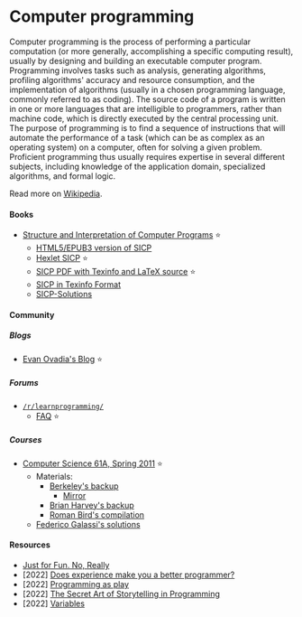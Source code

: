 # Computer programming

Computer programming is the process of performing a particular computation (or more generally, accomplishing a specific computing result), usually by designing and building an executable computer program. Programming involves tasks such as analysis, generating algorithms, profiling algorithms' accuracy and resource consumption, and the implementation of algorithms (usually in a chosen programming language, commonly referred to as coding). The source code of a program is written in one or more languages that are intelligible to programmers, rather than machine code, which is directly executed by the central processing unit. The purpose of programming is to find a sequence of instructions that will automate the performance of a task (which can be as complex as an operating system) on a computer, often for solving a given problem. Proficient programming thus usually requires expertise in several different subjects, including knowledge of the application domain, specialized algorithms, and formal logic.

Read more on [Wikipedia](https://en.wikipedia.org/wiki/Computer_programming).

#### Books
- [Structure and Interpretation of Computer Programs](https://en.wikipedia.org/wiki/Structure_and_Interpretation_of_Computer_Programs) ⭐
    - [HTML5/EPUB3 version of SICP](https://github.com/sarabander/sicp)
    - [Hexlet SICP](https://sicp.hexlet.io) ⭐
    - [SICP PDF with Texinfo and LaTeX source](https://github.com/sarabander/sicp-pdf) ⭐
    - [SICP in Texinfo Format](https://www.neilvandyke.org/sicp-texi)
    - [SICP-Solutions](http://community.schemewiki.org/?SICP-Solutions)

#### Community

##### Blogs
- [Evan Ovadia's Blog](https://verdagon.dev) ⭐

##### Forums
- [`/r/learnprogramming/`](https://www.reddit.com/r/learnprogramming)
    - [FAQ](https://www.reddit.com/r/learnprogramming/wiki/faq) ⭐

##### Courses
- [Computer Science 61A, Spring 2011](https://archive.org/details/ucberkeley-webcast-PL3E89002AA9B9879E?sort=titleSorter) ⭐
    - Materials:
        - [Berkeley's backup](https://wla.berkeley.edu/~cs61a/sp11)
            - [Mirror](https://inst.eecs.berkeley.edu//~cs61a/sp11)
        - [Brian Harvey's backup](https://people.eecs.berkeley.edu/~bh/61a-pages)
        - [Roman Bird's compilation](https://romanbird.github.io/sicp)
    - [Federico Galassi's solutions](https://github.com/fgalassi/cs61a-sp11)

#### Resources
- [Just for Fun. No, Really](https://justforfunnoreally.dev)
- [2022] [Does experience make you a better programmer?](https://austinhenley.com/blog/experienceversusskill.html)
- [2022] [Programming as play](https://austinhenley.com/blog/programmingasplay.html)
- [2022] [The Secret Art of Storytelling in Programming](https://semaphoreci.com/blog/storytelling-programming)
- [2022] [Variables](https://nested.substack.com/p/variables)
